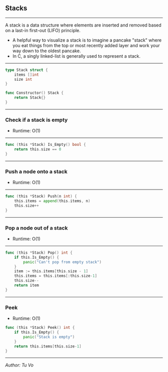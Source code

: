 ## Stacks

---

A stack is a data structure where elements are inserted and removed based on a last-in first-out (LIFO) principle.

- A helpful way to visualize a stack is to imagine a pancake "stack" where you eat things from the top or most recently added layer and work your way down to the oldest pancake.
- In C, a singly linked-list is generally used to represent a stack.

---

```go
type Stack struct {
	items []int
    size int
}

func Constructor() Stack {
	return Stack{}
}
```

---

### Check if a stack is empty

- Runtime: O(1)

---

```go
func (this *Stack) Is_Empty() bool {
    return this.size == 0
}
```

---

### Push a node onto a stack

- Runtime: O(1)

---

```go
func (this *Stack) Push(n int) {
	this.items = append(this.items, n)
    this.size++
}
```

---

### Pop a node out of a stack

- Runtime: O(1)

---

```go
func (this *Stack) Pop() int {
    if this.Is_Empty() {
        panic("Can't pop from empty stack")
    }
    item := this.items[this.size - 1]
    this.items = this.items[:this.size-1]
    this.size--
    return item
}
```

---

### Peek

- Runtime: O(1)

```go
func (this *Stack) Peek() int {
    if this.Is_Empty() {
        panic("Stack is empty")
    }
	return this.items[this.size-1]
}
```

---

_Author: Tu Vo_
